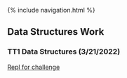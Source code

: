 {% include navigation.html %}

## Data Structures Work

### TT1 Data Structures (3/21/2022)

[Repl for challenge](https://replit.com/@PaulBokelman/Challenge-TT1#LinkedLists.java)
